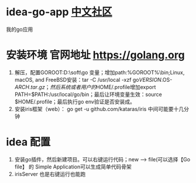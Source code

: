 # idea-go-app  [中文社区](https://studygolang.com/)
我的go应用

# 安装环境     官网地址 https://golang.org 
  1. 解压，配置GOROOT:D:\soft\go 变量；增加path:%GOROOT%\bin;Linux, macOS, and FreeBSD安装：tar -C /usr/local -xzf go$VERSION.$OS-$ARCH.tar.gz；然后系统或者用户的$HOME/.profile增加export PATH=$PATH:/usr/local/go/bin；最后让环境变量生效：source $HOME/.profile；最后执行go env验证是否安装成。
  2. 安装iris框架（web）： go get -u github.com/kataras/iris 中间可能要十几分钟

# idea 配置
  1. 安装go插件，然后新建项目。可以右键运行代码；new --> file(可以选择【Go file】 的 Simple Application可以生成简单代码骨架
  2. irisServer 也是右键运行也能跑

